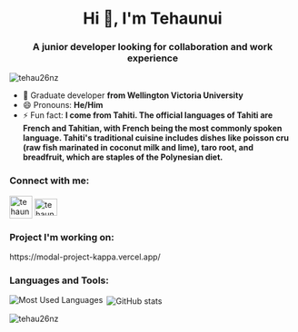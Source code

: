 <h1 align="center">Hi 👋, I'm Tehaunui</h1>
<h3 align="center">A junior developer looking for collaboration and work experience</h3>

<p align="left"> <img src="https://komarev.com/ghpvc/?username=tehau26nz&label=Profile%20views&color=0e75b6&style=flat" alt="tehau26nz" /> </p>

- 🌱 Graduate developer **from Wellington Victoria University**
- 😄 Pronouns: **He/Him**
- ⚡ Fun fact: **I come from Tahiti. The official languages of Tahiti are French and Tahitian, with French being the most commonly spoken language.
Tahiti's traditional cuisine includes dishes like poisson cru (raw fish marinated in coconut milk and lime), taro root, and breadfruit, which are staples of the Polynesian diet.**

<h3 align="left">Connect with me:</h3>
<p align="left">
<a href="https://tehaunui.com" target="blank"><img align="center" src="https://www.freepnglogos.com/uploads/logo-website-png/logo-website-website-logo-png-transparent-background-background-15.png" alt="tehaunuiss" height="40" width="40" /></a>
<a href="https://linkedin.com/in/tehaunuiss" target="blank"><img align="center" src="https://raw.githubusercontent.com/rahuldkjain/github-profile-readme-generator/master/src/images/icons/Social/linked-in-alt.svg" alt="tehaunuiss" height="30" width="40" /></a>
</p>

<h3 align="left"> Project I'm working on:</h3>
<p align="left"> https://modal-project-kappa.vercel.app/
</p>

<h3 align="left">Languages and Tools:</h3>

<p align= "center"><img align="left" src="https://github-readme-stats-tehau26nz.vercel.app/api/top-langs?username=tehau26nz&show_icons=true&locale=en&layout=compact&langs_count=6&theme=cobalt" alt="Most Used Languages" /></p>

<p>&nbsp;<img align="center" src="https://github-readme-stats-tehau26nz.vercel.app/api?username=tehau26nz&show_icons=true&locale=en&theme=cobalt" alt="GitHub stats"/></p>

<p align= "left"><img src="https://github-readme-streak-stats.herokuapp.com/?user=tehau26nz&theme=cobalt" alt="tehau26nz" /></p>


<!--
**tehau26nz/tehau26nz** is a ✨ _special_ ✨ repository because its `README.md` (this file) appears on your GitHub profile.

Here are some ideas to get you started:

- 🔭 I’m currently working on ...
- 🌱 I’m currently learning ...
- 👯 I’m looking to collaborate on ...
- 🤔 I’m looking for help with ...
- 💬 Ask me about ...
- 📫 How to reach me: ...
- 😄 Pronouns: ...
- ⚡ Fun fact: ...
-->
